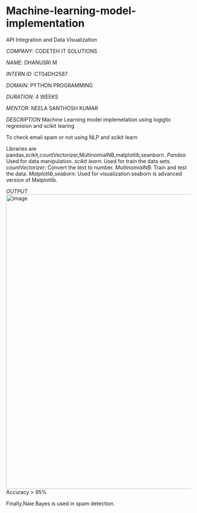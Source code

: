 # Machine-learning-model-implementation

API Integration and Data Visualization

*COMPANY*: CODETEH IT SOLUTIONS

*NAME*: DHANUSRI M

*INTERN ID* :CT04DH2587

*DOMAIN*: PYTHON PROGRAMMING

*DURATION*: 4 WEEKS

*MENTOR*: NEELA SANTHOSH KUMAR

*DESCRIPTION*
  Machine Learning model implemetation using logigtic regression and scikit learing

  To check email spam or not using NLP and scikit learn

  Libraries are pandas,scikit,countVectorizer,MultinomialNB,matplotlib,seanborn.
  *Pandas*: Used for data manipulation.
  *scikit learn*:  Used for train the data sets.
  *countVectorizer*: Convert the text to number.
  *MultinomialNB*: Train and test the data.
  *Matplotlib,seaborn*: Used for visualization.seaborn  is advanced version of Matplotlib.
  
  *OUTPUT*
 <img width="1000" height="800" alt="image" src="https://github.com/user-attachments/assets/d93dc3c3-6c04-40df-b30b-613c222dc0f5" />
  Accuracy > 95% 

  Finally,Naie Bayes is used in spam detection.
